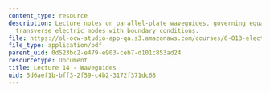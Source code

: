 ```yaml
---
content_type: resource
description: Lecture notes on parallel-plate waveguides, governing equations, and
  transverse electric modes with boundary conditions.
file: https://ol-ocw-studio-app-qa.s3.amazonaws.com/courses/6-013-electromagnetics-and-applications-fall-2005/5d6aef1bbff32f59c4b23172f371dc68_lec14.pdf
file_type: application/pdf
parent_uid: 0d523bc2-e479-e903-ceb7-d101c853ad24
resourcetype: Document
title: Lecture 14 - Waveguides
uid: 5d6aef1b-bff3-2f59-c4b2-3172f371dc68
---
```

